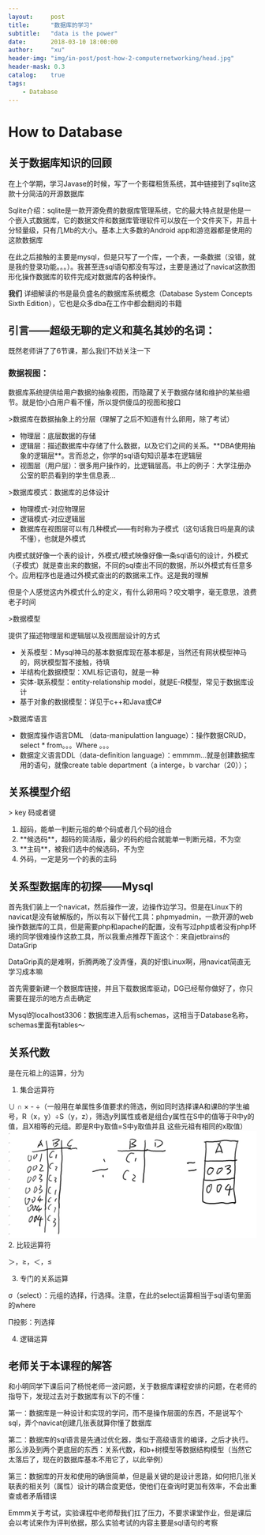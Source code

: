 ```yaml
---
layout:     post
title:      "数据库的学习"
subtitle:   "data is the power"
date:       2018-03-10 18:00:00
author:     "xu"
header-img: "img/in-post/post-how-2-computernetworking/head.jpg"
header-mask: 0.3
catalog:    true
tags:
    - Database
---
```


# How to Database

## 关于数据库知识的回顾

在上个学期，学习Javase的时候，写了一个影碟租赁系统，其中链接到了sqlite这款十分简洁的开源数据库

Sqlite介绍：sqlite是一款开源免费的数据库管理系统，它的最大特点就是他是一个嵌入式数据库，它的数据文件和数据库管理软件可以放在一个文件夹下，并且十分轻量级，只有几Mb的大小。基本上大多数的Android app和游览器都是使用的这款数据库

在此之后接触的主要是mysql，但是只写了一个库，一个表，一条数据（没错，就是我的登录功能。。。）。我甚至连sql语句都没有写过，主要是通过了navicat这款图形化操作数据库的软件完成对数据库的各种操作。



**我们** 详细解读的书是最负盛名的数据库系统概念（Database System Concepts Sixth Edition），它也是众多dba在工作中都会翻阅的书籍

## 引言——超级无聊的定义和莫名其妙的名词：

既然老师讲了了6节课，那么我们不妨关注一下

### 数据视图：

数据库系统提供给用户数据的抽象视图，而隐藏了关于数据存储和维护的某些细节。就是怕小白用户看不懂，所以提供傻瓜的视图和接口

&gt;数据库在数据抽象上的分层（理解了之后不知道有什么卵用，除了考试）

- 物理层：底层数据的存储
- 逻辑层：描述数据库中存储了什么数据，以及它们之间的关系。\*\*DBA使用抽象的逻辑层\*\*。言而总之，你学的sql语句知识基本在逻辑层
- 视图层（用户层）：很多用户操作的，比逻辑层高。书上的例子：大学注册办公室的职员看到的学生信息表...

&gt;数据库模式：数据库的总体设计

- 物理模式-对应物理层
- 逻辑模式-对应逻辑层
- 数据库在视图层可以有几种模式——有时称为子模式（这句话我日吗是真的读不懂），也就是外模式

内模式就好像一个表的设计，外模式/模式映像好像一条sql语句的设计，外模式（子模式）就是查出来的数据，不同的sql查出不同的数据，所以外模式有任意多个。应用程序也是通过外模式查出的的数据来工作。这是我的理解

但是个人感觉这内外模式什么的定义，有什么卵用吗？咬文嚼字，毫无意思，浪费老子时间

&gt;数据模型

提供了描述物理层和逻辑层以及视图层设计的方式

- 关系模型：Mysql神马的基本数据库现在基本都是，当然还有网状模型神马的，网状模型暂不接触，待填
- 半结构化数据模型：XML标记语句，就是一种
- 实体-联系模型：entity-relationship model，就是E-R模型，常见于数据库设计
- 基于对象的数据模型：详见于c++和Java或C#

&gt;数据库语言

- 数据库操作语言DML （data-manipulattion language）：操作数据CRUD，select \* from。。。Where 。。。
- 数据定义语言DDL（data-definition language）：emmmm…就是创建数据库用的语句，就像create table department（a interge，b varchar（20））；

## 关系模型介绍

&gt; key 码或者键

1. 超码，能单一判断元祖的单个码或者几个码的组合
2. \*\*候选码\*\*，超码的简洁版，最少的码的组合就能单一判断元祖，不为空
3. \*\*主码\*\*，被我们选中的候选码，不为空
4. 外码，一定是另一个的表的主码

## 关系型数据库的初探——Mysql

首先我们装上一个navicat，然后操作一波，边操作边学习。但是在Linux下的navicat是没有破解版的，所以有以下替代工具：phpmyadmin，一款开源的web操作数据库的工具，但是需要php和apache的配置，没有写过php或者没有php环境的同学很难操作这款工具，所以我重点推荐下面这个：来自jetbrains的DataGrip

DataGrip真的是难啊，折腾两晚了没弄懂，真的好恨Linux啊，用navicat简直无学习成本嘛

首先需要新建一个数据库链接，并且下载数据库驱动，DG已经帮你做好了，你只需要在提示的地方点击确定

Mysql的localhost3306：数据库进入后有schemas，这相当于Database名称，schemas里面有tables～

## 关系代数

是在元祖上的运算，分为

1. 集合运算符

∪ ∩ × - ÷（一般用在单属性多值要求的筛选，例如同时选择课A和课B的学生编号，R（x，y）÷S（y，z），筛选y列属性或者是组合y属性在S中的值等于R中y的值，且X相等的元组。即是R中y取值=S中y取值并且 这些元祖有相同的x取值）
![](img/in-post/post-how-2-database/how-2-database-1.JPG)
2. 比较运算符

＞，≥，＜，≤

3. 专门的关系运算

σ（select）：元组的选择，行选择。注意，在此的select运算相当于sql语句里面的where

Π投影：列选择

4. 逻辑运算



## 老师关于本课程的解答

和小明同学下课后问了杨悦老师一波问题，关于数据库课程安排的问题，在老师的指导下，发现过去对于数据库有以下的不懂：

第一：数据库是一种设计和实现的学问，而不是操作层面的东西，不是说写个sql，弄个navicat创建几张表就算你懂了数据库

第二：数据库的sql语言是先通过优化器，类似于高级语言的编译，之后才执行。那么涉及到两个更底层的东西：关系代数，和b+树模型等数据结构模型（当然它太落后了，现在的数据库基本不用它了，以此举例）

第三：数据库的开发和使用的确很简单，但是最关键的是设计思路，如何把几张关联表的相关列（属性）设计的耦合度更低，使他们在查询时更加有效率，不会出重查或者矛盾错误

Emmm关于考试，实验课程中老师帮我们扛了压力，不要求课堂作业，但是课后会以考试来作为评判依据，那么实验考试的内容主要是sql语句的考察